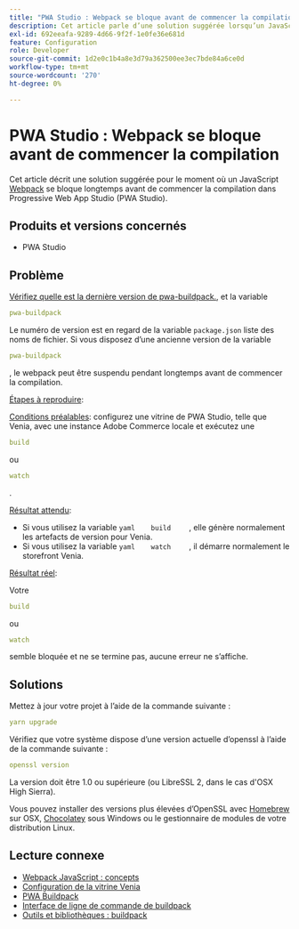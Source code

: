 ```yaml
---
title: "PWA Studio : Webpack se bloque avant de commencer la compilation"
description: Cet article parle d’une solution suggérée lorsqu’un JavaScript [Webpack](https://magento.github.io/pwa-studio/technologies/tools-libraries/#webpack) se bloque longtemps avant de commencer la compilation dans Progressive Web App Studio (PWA Studio).
exl-id: 692eeafa-9289-4d66-9f2f-1e0fe36e681d
feature: Configuration
role: Developer
source-git-commit: 1d2e0c1b4a8e3d79a362500ee3ec7bde84a6ce0d
workflow-type: tm+mt
source-wordcount: '270'
ht-degree: 0%

---
```


# PWA Studio : Webpack se bloque avant de commencer la compilation

Cet article décrit une solution suggérée pour le moment où un JavaScript [Webpack](https://magento.github.io/pwa-studio/technologies/tools-libraries/#webpack) se bloque longtemps avant de commencer la compilation dans Progressive Web App Studio (PWA Studio).

## Produits et versions concernés

* PWA Studio

## Problème

[Vérifiez quelle est la dernière version de pwa-buildpack.](https://github.com/magento/pwa-studio/tree/master/packages/pwa-buildpack), et la variable

```yaml
pwa-buildpack
```

Le numéro de version est en regard de la variable `package.json` liste des noms de fichier. Si vous disposez d’une ancienne version de la variable

```yaml
pwa-buildpack
```

, le webpack peut être suspendu pendant longtemps avant de commencer la compilation.

<u>Étapes à reproduire</u>:

<u>Conditions préalables</u>: configurez une vitrine de PWA Studio, telle que Venia, avec une instance Adobe Commerce locale et exécutez une

```yaml
build
```

ou

```yaml
watch
```

.

<u>Résultat attendu</u>:

* Si vous utilisez la variable    ```yaml    build    ```    , elle génère normalement les artefacts de version pour Venia.
* Si vous utilisez la variable    ```yaml    watch    ```    , il démarre normalement le storefront Venia.

<u>Résultat réel</u>:

Votre

```yaml
build
```

ou

```yaml
watch
```

semble bloquée et ne se termine pas, aucune erreur ne s’affiche.

## Solutions

Mettez à jour votre projet à l’aide de la commande suivante :

```yaml
yarn upgrade
```

Vérifiez que votre système dispose d’une version actuelle d’openssl à l’aide de la commande suivante :

```yaml
openssl version
```

La version doit être 1.0 ou supérieure (ou LibreSSL 2, dans le cas d&#39;OSX High Sierra).

Vous pouvez installer des versions plus élevées d’OpenSSL avec [Homebrew](https://brew.sh/) sur OSX, [Chocolatey](https://chocolatey.org/) sous Windows ou le gestionnaire de modules de votre distribution Linux.

## Lecture connexe

* [Webpack JavaScript : concepts](https://webpack.js.org/concepts/)
* [Configuration de la vitrine Venia](https://magento.github.io/pwa-studio/venia-pwa-concept/setup/)
* [PWA Buildpack](https://magento.github.io/pwa-studio/pwa-buildpack/)
* [Interface de ligne de commande de buildpack](https://magento.github.io/pwa-studio/pwa-buildpack/reference/buildpack-cli/)
* [Outils et bibliothèques : buildpack](https://magento.github.io/pwa-studio/technologies/tools-libraries/#webpack)
